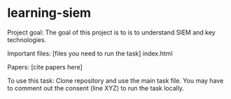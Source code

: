# learning-siem
Project goal: 
The goal of this project is to is to understand SIEM and key technologies.

Important files: [files you need to run the task] index.html  

Papers: [cite papers here]  

To use this task: Clone repository and use the main task file. You may have to comment out the consent (line XYZ) to run the task locally.
